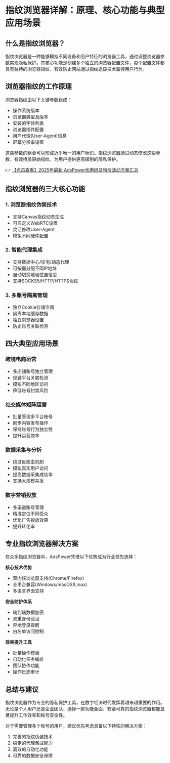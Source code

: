 # 指纹浏览器详解：原理、核心功能与典型应用场景

## 什么是指纹浏览器？

指纹浏览器是一种能够模拟不同设备和用户特征的浏览器工具，通过调整浏览器参数实现隐私保护。其核心功能是创建多个独立的浏览器配置文件，每个配置文件都具有独特的浏览器指纹，有效防止网站通过指纹追踪技术监控用户行为。

## 浏览器指纹的工作原理

浏览器指纹由以下关键参数组成：
- 操作系统版本
- 浏览器类型及版本
- 安装的字体列表
- 浏览器插件配置
- 用户代理(User-Agent)信息
- 屏幕分辨率设置

这些参数的组合可以形成近乎唯一的用户标识。指纹浏览器通过动态修改这些参数，有效掩盖原始指纹，为用户提供更高级别的隐私保护。

👉 [【点击查看】2025年最新 AdsPower优惠码及特价活动方案汇总](https://bit.ly/adspower_free)

## 指纹浏览器的三大核心功能

### 1. 浏览器指纹伪装技术
- 支持Canvas指纹动态生成
- 可自定义WebRTC设置
- 灵活修改User-Agent
- 模拟不同硬件配置

### 2. 智能代理集成
- 支持数据中心/住宅/动态代理
- 可按需分配不同IP地址
- 自动切换地理位置信息
- 支持SOCKS5/HTTP/HTTPS协议

### 3. 多账号隔离管理
- 独立Cookie存储空间
- 隔离本地缓存数据
- 独立浏览器设置
- 防止账号关联检测

## 四大典型应用场景

### 跨境电商运营
- 多店铺账号独立管理
- 规避平台关联检测
- 模拟不同地区访问
- 降低账号封禁风险

### 社交媒体矩阵运营
- 批量管理多平台账号
- 同步内容发布操作
- 保持账号行为独立性
- 提升运营效率

### 数据采集与分析
- 绕过反爬虫机制
- 模拟真实用户访问
- 提高数据采集成功率
- 支持大规模并发

### 数字营销投放
- 多渠道账号管理
- 精准定位不同受众
- 优化广告投放效果
- 提升转化率

## 专业指纹浏览器解决方案

在众多指纹浏览器中，AdsPower凭借以下优势成为行业领先选择：

**核心技术优势**
- 双内核浏览器支持(Chrome/Firefox)
- 全平台兼容(Windows/macOS/Linux)
- 多语言界面支持

**安全防护体系**
- 端到端数据加密
- 双重身份验证
- 异地登录提醒
- 白名单访问控制

**效率提升工具**
- 批量操作模板
- 自动化任务编排
- 团队协作功能
- 操作日志审计

## 总结与建议

指纹浏览器作为专业的隐私保护工具，在数字经济时代发挥着越来越重要的作用。无论是个人用户还是企业团队，选择一款功能全面、安全可靠的指纹浏览器都能显著提升工作效率和账号安全性。

对于需要管理多个账号的用户，建议优先考虑具备以下特性的解决方案：
1. 完善的指纹伪装技术
2. 稳定的代理集成能力
3. 高效的自动化功能
4. 可靠的数据安全保障